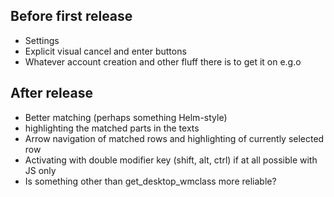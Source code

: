## Before first release

* Settings
* Explicit visual cancel and enter buttons
* Whatever account creation and other fluff there is to get it on e.g.o

## After release

* Better matching (perhaps something Helm-style)
* highlighting the matched parts in the texts
* Arrow navigation of matched rows and highlighting of currently selected row
* Activating with double modifier key (shift, alt, ctrl) if at all possible with JS only
* Is something other than get_desktop_wmclass more reliable?
